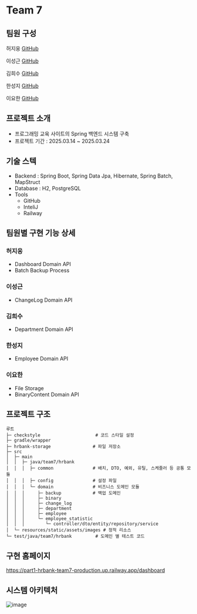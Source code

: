 # Team 7 

## 팀원 구성

허지웅 [GitHub](https://github.com/Kiki1875b?tab=repositories)

이성근 [GitHub](https://github.com/LeeSG-0114)

김희수 [GitHub](https://github.com/kaya-frog-ramer)

한성지 [GitHub](https://github.com/hyanyul)

이요한 [GitHub](https://github.com/ARlegro)


## 프로젝트 소개

- 프로그래밍 교육 사이트의 Spring 백엔드 시스템 구축
- 프로젝트 기간 : 2025.03.14 ~ 2025.03.24

## 기술 스텍

- Backend : Spring Boot, Spring Data Jpa, Hibernate, Spring Batch, MapStruct
- Database : H2, PostgreSQL
- Tools
  - GitHub
  - InteliJ
  - Railway

## 팀원별 구현 기능 상세

### 허지웅
- Dashboard Domain API
- Batch Backup Process

### 이성근
- ChangeLog Domain API

### 김희수
- Department Domain API

### 한성지
- Employee Domain API

### 이요한 
- File Storage
- BinaryContent Domain API


## 프로젝트 구조

```text
루트
├─ checkstyle                     # 코드 스타일 설정
├─ gradle/wrapper
├─ hrbank-storage                # 파일 저장소
├─ src
│  ├─ main
│  │  ├─ java/team7/hrbank
│  │  │  ├─ common               # 배치, DTO, 예외, 유틸, 스케줄러 등 공통 모듈
│  │  │  ├─ config               # 설정 파일
│  │  │  └─ domain               # 비즈니스 도메인 모듈
│  │  │     ├─ backup            # 백업 도메인
│  │  │     ├─ binary
│  │  │     ├─ change_log
│  │  │     ├─ department
│  │  │     ├─ employee
│  │  │     └─ employee_statistic 
│  │  │        └─ controller/dto/entity/repository/service
│  └─ resources/static/assets/images # 정적 리소스
└─ test/java/team7/hrbank         # 도메인 별 테스트 코드

```


## 구현 홈페이지 

https://part1-hrbank-team7-production.up.railway.app/dashboard

## 시스템 아키텍처

![image](https://github.com/user-attachments/assets/7e6b6ad9-0379-479d-9428-66934e4103f4)

